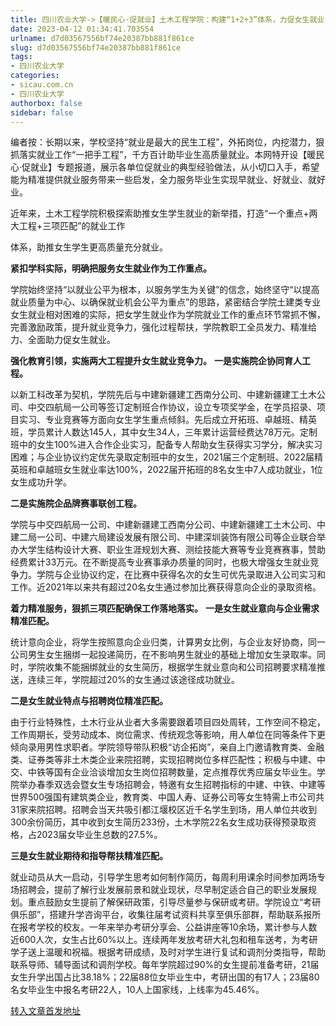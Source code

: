 ```yaml
---
title: 四川农业大学->【暖民心·促就业】土木工程学院：构建“1+2+3”体系，力促女生就业 | sicau.com.cn
date: 2023-04-12 01:34:41.703554
urlname: d7d03567556bf74e20387bb881f861ce
slug: d7d03567556bf74e20387bb881f861ce
tags: 
- 四川农业大学
categories:
- sicau.com.cn
- 四川农业大学
authorbox: false
sidebar: false
---
```

编者按：长期以来，学校坚持“就业是最大的民生工程”，外拓岗位，内挖潜力，狠抓落实就业工作“一把手工程”，千方百计助毕业生高质量就业。本网特开设【暖民心·促就业】专题报道，展示各单位促就业的典型经验做法，从小切口入手，希望能为精准提供就业服务带来一些启发，全力服务毕业生实现早就业、好就业、就好业。

近年来，土木工程学院积极探索助推女生学生就业的新举措，打造“一个重点+两大工程+三项匹配”的就业工作
<!--more-->
体系，助推女生学生更高质量充分就业。

**紧扣学科实际，明确把服务女生就业作为工作重点。**

学院始终坚持“以就业公平为根本，以服务学生为关键”的信念，始终坚守“以提高就业质量为中心、以确保就业机会公平为重点”的思路，紧密结合学院土建类专业女生就业相对困难的实际，把女学生就业作为学院就业工作的重点环节常抓不懈，完善激励政策，提升就业竞争力，强化过程帮扶，学院教职工全员发力、精准给力、全面助力促女生就业。

**强化教育引领，实施两大工程提升女生就业竞争力。** **一是实施院企协同育人工程。**

以新工科改革为契机，学院先后与中建新疆建工西南分公司、中建新疆建工土木公司、中交四航局一公司等签订定制班合作协议，设立专项奖学金，在学员招录、项目实习、专业竞赛等方面向女生学生重点倾斜。先后成立开拓班、卓越班、精英班，学员累计人数达145人，其中女生34人，三年累计运营经费达78万元。定制班中的女生100%进入合作企业实习，配备专人帮助女生获得实习学分，解决实习困难；与企业协议约定优先录取定制班中的女生，2021届三个定制班、2022届精英班和卓越班女生就业率达100%，2022届开拓班的8名女生中7人成功就业，1位女生成功升学。

**二是实施院企品牌赛事联创工程。**

学院与中交四航局一公司、中建新疆建工西南分公司、中建新疆建工土木公司、中建二局一公司、中建六局建设发展有限公司、中建深圳装饰有限公司等企业联合举办大学生结构设计大赛、职业生涯规划大赛、测绘技能大赛等专业竞赛赛事，赞助经费累计33万元。在不断提高专业赛事承办质量的同时，也极大增强女生就业竞争力。学院与企业协议约定，在比赛中获得名次的女生可优先录取进入公司实习和工作。近2021年以来共有超过20名女生通过参加比赛获得意向企业的录取资格。

**着力精准服务，狠抓三项匹配确保工作落地落实。** **一是女生就业意向与企业需求精准匹配。**

统计意向企业，将学生按照意向企业归类，计算男女比例，与企业友好协商，同一公司男生女生捆绑一起投递简历，在不影响男生就业的基础上增加女生录取率。同时，学院收集不能捆绑就业的女生简历，根据学生就业意向和公司招聘要求精准推送，连续三年，学院超过20%的女生通过该途径成功就业。

**二是女生就业特点与招聘岗位精准匹配。**

由于行业特殊性，土木行业从业者大多需要跟着项目四处周转，工作空间不稳定，工作周期长，受劳动成本、岗位需求、传统观念等影响，用人单位在同等条件下更倾向录用男性求职者。学院领导带队积极“访企拓岗”，亲自上门邀请教育类、金融类、证券类等非土木类企业来院招聘，实现招聘岗位多样匹配性；积极与中建、中交、中铁等国有企业洽谈增加女生岗位招聘数量，定点推荐优秀应届女毕业生。学院举办春季双选会暨女生专场招聘会，特邀有女生招聘指标的中建、中铁、中建等世界500强国有建筑类企业，教育类、中国人寿、证券公司等女生特需上市公司共31家来院招聘。招聘会当天共吸引都江堰校区近千名学生到场，用人单位共收到300余份简历，其中收到女生简历233份，土木学院22名女生成功获得预录取资格，占2023届女毕业生总数的27.5%。

**三是女生就业期待和指导帮扶精准匹配。**

就业动员从大一启动，引导学生思考如何制作简历，每周利用课余时间参加两场专场招聘会，提前了解行业发展前景和就业现状，尽早制定适合自己的职业发展规划。重点鼓励女生提前了解保研政策，引导尽量参与保研或考研。学院设立“考研俱乐部”，搭建升学咨询平台，收集往届考试资料共享至俱乐部群，帮助联系报所在报考学校的校友。一年来举办考研分享会、公益讲座等10余场，累计参与人数近600人次，女生占比60%以上。连续两年发放考研大礼包和租车送考，为考研学子送上温暖和祝福。根据考研成绩，及时对学生进行复试和调剂分类指导，帮助联系导师、辅导面试和调剂学校。每年学院超过90%的女生提前准备考研，21届女生升学出国占比38.18%；22届88位女毕业生中，考研出国的有17人；23届80名女毕业生中报名考研22人，10人上国家线，上线率为45.46%。



[转入文章首发地址](https://news.sicau.edu.cn/info/1135/71755.htm)